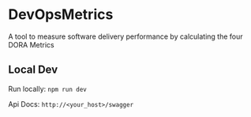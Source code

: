 # DevOpsMetrics
A tool to measure software delivery performance by calculating the four DORA Metrics

## Local Dev

Run locally: ``npm run dev``

Api Docs: ``http://<your_host>/swagger``
